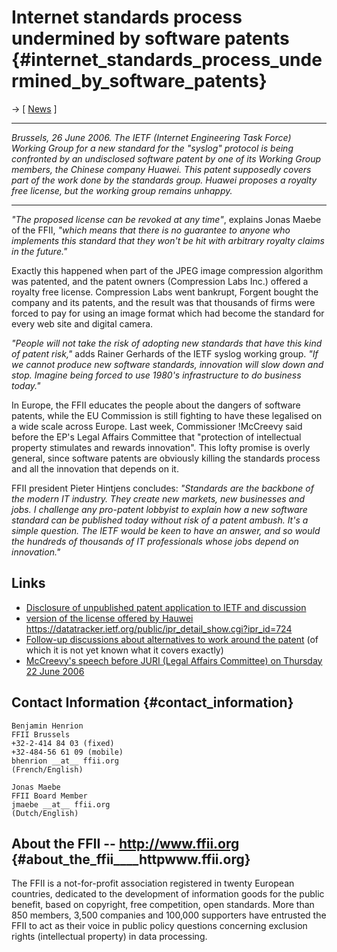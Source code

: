 # Internet standards process undermined by software patents {#internet_standards_process_undermined_by_software_patents}

-\> \[ [ News](SwpatcninoEn "wikilink") \]

------------------------------------------------------------------------

*Brussels, 26 June 2006. The IETF (Internet Engineering Task Force)
Working Group for a new standard for the \"syslog\" protocol is being
confronted by an undisclosed software patent by one of its Working Group
members, the Chinese company Huawei. This patent supposedly covers part
of the work done by the standards group. Huawei proposes a royalty free
license, but the working group remains unhappy.*

------------------------------------------------------------------------

*\"The proposed license can be revoked at any time\"*, explains Jonas
Maebe of the FFII, *\"which means that there is no guarantee to anyone
who implements this standard that they won\'t be hit with arbitrary
royalty claims in the future.\"*

Exactly this happened when part of the JPEG image compression algorithm
was patented, and the patent owners (Compression Labs Inc.) offered a
royalty free license. Compression Labs went bankrupt, Forgent bought the
company and its patents, and the result was that thousands of firms were
forced to pay for using an image format which had become the standard
for every web site and digital camera.

*\"People will not take the risk of adopting new standards that have
this kind of patent risk,\"* adds Rainer Gerhards of the IETF syslog
working group. *\"If we cannot produce new software standards,
innovation will slow down and stop. Imagine being forced to use 1980\'s
infrastructure to do business today.\"*

In Europe, the FFII educates the people about the dangers of software
patents, while the EU Commission is still fighting to have these
legalised on a wide scale across Europe. Last week, Commissioner
!McCreevy said before the EP\'s Legal Affairs Committee that
\"protection of intellectual property stimulates and rewards
innovation\". This lofty promise is overly general, since software
patents are obviously killing the standards process and all the
innovation that depends on it.

FFII president Pieter Hintjens concludes: *\"Standards are the backbone
of the modern IT industry. They create new markets, new businesses and
jobs. I challenge any pro-patent lobbyist to explain how a new software
standard can be published today without risk of a patent ambush. It\'s a
simple question. The IETF would be keen to have an answer, and so would
the hundreds of thousands of IT professionals whose jobs depend on
innovation.\"*

## Links

-   [Disclosure of unpublished patent application to IETF and
    discussion](http://www.mail-archive.com/syslog%40lists.ietf.org/msg00593.html "wikilink")
-   [version of the license offered by Hauwei
    <https://datatracker.ietf.org/public/ipr_detail_show.cgi?ipr_id=724>](Latest "wikilink")
-   [Follow-up discussions about alternatives to work around the
    patent](http://www.mail-archive.com/syslog%40lists.ietf.org/msg00652.html "wikilink")
    (of which it is not yet known what it covers exactly)
-   [McCreevy\'s speech before JURI (Legal Affairs Committee) on
    Thursday 22 June 2006
    ](http://europa.eu.int/rapid/pressReleasesAction.do?reference=SPEECH/06/400&type=HTML&aged=0&language=EN&guiLanguage=en "wikilink")

## Contact Information {#contact_information}

`Benjamin Henrion`\
`FFII Brussels`\
`+32-2-414 84 03 (fixed)`\
`+32-484-56 61 09 (mobile)`\
`bhenrion __at__ ffii.org`\
`(French/English)`

`Jonas Maebe`\
`FFII Board Member`\
`jmaebe __at__ ffii.org`\
`(Dutch/English)`

## About the FFII \-- <http://www.ffii.org> {#about_the_ffii____httpwww.ffii.org}

The FFII is a not-for-profit association registered in twenty European
countries, dedicated to the development of information goods for the
public benefit, based on copyright, free competition, open standards.
More than 850 members, 3,500 companies and 100,000 supporters have
entrusted the FFII to act as their voice in public policy questions
concerning exclusion rights (intellectual property) in data processing.
